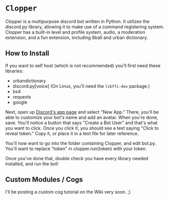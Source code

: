 # `Clopper`
Clopper is a multipurpose discord bot written in Python. It utilizes the discord.py library, allowing it to make use of a command registering system. Clopper has a built-in level and profile system, audio, a moderation extension, and a fun extension, including 8ball and urban dictionary.
## How to Install
If you want to self host (which is not recommended) you'll first need these libraries:
- urbandictionary
- discord.py[voice] (On Linux, you'll need the `libffi-dev` package.)
- bs4
- requests
- google

Next, open up [Discord's app page](https://discordapp.com/developers/applications/me "App page") and select "New App." There, you'll be able to customize your bot's name and add an avatar. When you're done, save. You'll notice a button that says "Create a Bot User" and that's what you want to click. Once you click it, you should see a text saying "Click to reveal token." Copy it, or place it in a text file for later reference.

You'll now want to go into the folder containing Clopper, and edit bot.py. You'll want to replace "token" in clopper.run(token) with your token.

Once you've done that, double check you have every library needed installed, and run the bot!
## Custom Modules / Cogs
I'll be posting a custom cog tutorial on the Wiki very soon. ;)
